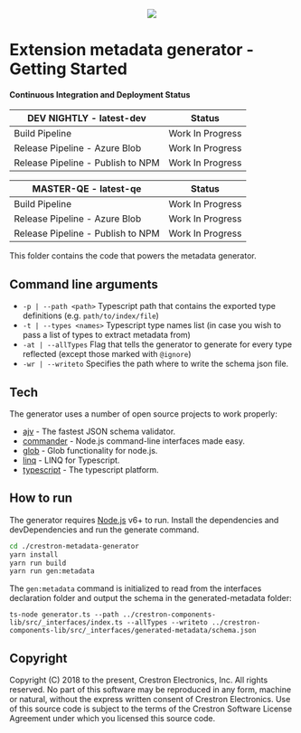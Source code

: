 <p align="center">
  <img src="https://kenticoprod.azureedge.net/kenticoblob/crestron/media/crestron/generalsiteimages/crestron-logo.png">
</p>
 
# Extension metadata generator - Getting Started

#### Continuous Integration and Deployment Status

| DEV NIGHTLY - latest-dev | Status |
| ------ | ----------- |
| Build Pipeline | Work In Progress |
| Release Pipeline - Azure Blob | Work In Progress |
| Release Pipeline - Publish to NPM | Work In Progress |

| MASTER-QE - latest-qe | Status |
| ------ | ----------- |
| Build Pipeline | Work In Progress |
| Release Pipeline - Azure Blob | Work In Progress |
| Release Pipeline - Publish to NPM | Work In Progress |

This folder contains the code that powers the metadata generator.

## Command line arguments

- ```-p | --path <path>``` Typescript path that contains the exported type definitions (e.g. ```path/to/index/file```)
- ```-t | --types <names>``` Typescript type names list (in case you wish to pass a list of types to extract metadata from)
- ```-at | --allTypes``` Flag that tells the generator to generate for every type reflected (except those marked with ```@ignore```)
- ```-wr | --writeto``` Specifies the path where to write the schema json file.

## Tech

The generator uses a number of open source projects to work properly:

- [ajv](https://github.com/epoberezkin/ajv) - The fastest JSON schema validator.
- [commander](https://github.com/tj/commander.js/) - Node.js command-line interfaces made easy.
- [glob](https://github.com/isaacs/node-glob) - Glob functionality for node.js.
- [linq](https://github.com/mihaifm/linq) - LINQ for Typescript.
- [typescript](https://www.typescriptlang.org/) - The typescript platform.

## How to run

The generator requires [Node.js](https://nodejs.org/) v6+ to run.
Install the dependencies and devDependencies and run the generate command.

```sh
cd ./crestron-metadata-generator
yarn install
yarn run build
yarn run gen:metadata
```

The ```gen:metadata``` command is initialized to read from the interfaces declaration folder and output the schema in the generated-metadata folder:

```ts-node generator.ts --path ../crestron-components-lib/src/_interfaces/index.ts --allTypes --writeto ../crestron-components-lib/src/_interfaces/generated-metadata/schema.json```

## Copyright


Copyright (C) 2018 to the present, Crestron Electronics, Inc.
All rights reserved.
No part of this software may be reproduced in any form, machine
or natural, without the express written consent of Crestron Electronics.
Use of this source code is subject to the terms of the Crestron Software License Agreement
under which you licensed this source code.
